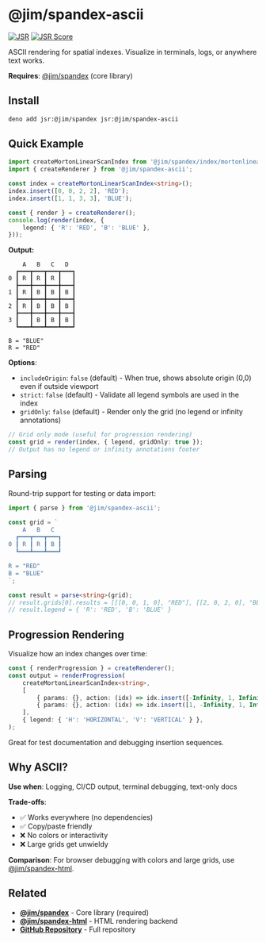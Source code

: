 # @jim/spandex-ascii

[![JSR](https://jsr.io/badges/@jim/spandex-ascii)](https://jsr.io/@jim/spandex-ascii)
[![JSR Score](https://jsr.io/badges/@jim/spandex-ascii/score)](https://jsr.io/@jim/spandex-ascii/score)

ASCII rendering for spatial indexes. Visualize in terminals, logs, or anywhere text works.

**Requires**: [@jim/spandex](https://jsr.io/@jim/spandex) (core library)

## Install

```bash
deno add jsr:@jim/spandex jsr:@jim/spandex-ascii
```

## Quick Example

```typescript
import createMortonLinearScanIndex from '@jim/spandex/index/mortonlinearscan';
import { createRenderer } from '@jim/spandex-ascii';

const index = createMortonLinearScanIndex<string>();
index.insert([0, 0, 2, 2], 'RED');
index.insert([1, 1, 3, 3], 'BLUE');

const { render } = createRenderer();
console.log(render(index, {
	legend: { 'R': 'RED', 'B': 'BLUE' },
}));
```

**Output:**

```
    A   B   C   D
  ┏━━━┳━━━┳━━━┳━━━┓
0 ┃ R ┃ R ┃ R ┃   ┃
  ┣━━━╋━━━╋━━━╋━━━┫
1 ┃ R ┃ B ┃ B ┃ B ┃
  ┣━━━╋━━━╋━━━╋━━━┫
2 ┃ R ┃ B ┃ B ┃ B ┃
  ┣━━━╋━━━╋━━━╋━━━┫
3 ┃   ┃ B ┃ B ┃ B ┃
  ┗━━━┻━━━┻━━━┻━━━┛

B = "BLUE"
R = "RED"
```

**Options**:

- `includeOrigin`: `false` (default) - When true, shows absolute origin (0,0) even if outside viewport
- `strict`: `false` (default) - Validate all legend symbols are used in the index
- `gridOnly`: `false` (default) - Render only the grid (no legend or infinity annotations)

```typescript
// Grid only mode (useful for progression rendering)
const grid = render(index, { legend, gridOnly: true });
// Output has no legend or infinity annotations footer
```

## Parsing

Round-trip support for testing or data import:

```typescript
import { parse } from '@jim/spandex-ascii';

const grid = `
    A   B   C
  ┏━━━┳━━━┳━━━┓
0 ┃ R ┃ R ┃ B ┃
  ┗━━━┻━━━┻━━━┛

R = "RED"
B = "BLUE"
`;

const result = parse<string>(grid);
// result.grids[0].results = [[[0, 0, 1, 0], "RED"], [[2, 0, 2, 0], "BLUE"]]
// result.legend = { 'R': 'RED', 'B': 'BLUE' }
```

## Progression Rendering

Visualize how an index changes over time:

```typescript
const { renderProgression } = createRenderer();
const output = renderProgression(
	createMortonLinearScanIndex<string>,
	[
		{ params: {}, action: (idx) => idx.insert([-Infinity, 1, Infinity, 1], 'H') },
		{ params: {}, action: (idx) => idx.insert([1, -Infinity, 1, Infinity], 'V') },
	],
	{ legend: { 'H': 'HORIZONTAL', 'V': 'VERTICAL' } },
);
```

Great for test documentation and debugging insertion sequences.

## Why ASCII?

**Use when**: Logging, CI/CD output, terminal debugging, text-only docs

**Trade-offs**:

- ✅ Works everywhere (no dependencies)
- ✅ Copy/paste friendly
- ❌ No colors or interactivity
- ❌ Large grids get unwieldy

**Comparison**: For browser debugging with colors and large grids, use [@jim/spandex-html](https://jsr.io/@jim/spandex-html).

## Related

- **[@jim/spandex](https://jsr.io/@jim/spandex)** - Core library (required)
- **[@jim/spandex-html](https://jsr.io/@jim/spandex-html)** - HTML rendering backend
- **[GitHub Repository](https://github.com/jimisaacs/spandex)** - Full repository
